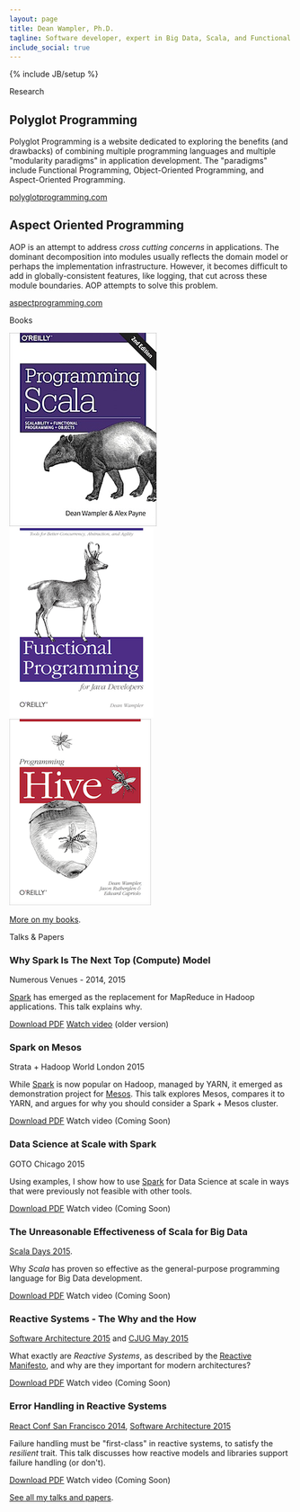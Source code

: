```yaml
---
layout: page
title: Dean Wampler, Ph.D.
tagline: Software developer, expert in Big Data, Scala, and Functional Programming,<br/>O'Reilly author, and frequent public speaker living in Chicago.
include_social: true
---
```

{% include JB/setup %}

<section id="research" class="centered">
  <p class="section-title"><span>Research</span></p>
  <article class="research-item">
    <h2>Polyglot Programming</h2>
    <p>Polyglot Programming is a website dedicated to exploring the benefits (and drawbacks) of combining multiple programming languages and multiple "modularity paradigms" in application development. The "paradigms" include Functional Programming, Object-Oriented Programming, and Aspect-Oriented Programming.</p>
    <div class="more">
      <a href="polyglotprogramming/" class="button">polyglotprogramming.com</a>
    </div>
  </article>
  <article class="research-item">
    <h2>Aspect Oriented Programming</h2>
    <p>AOP is an attempt to address <em>cross cutting concerns</em> in applications. The dominant decomposition into modules usually reflects the domain model or perhaps the implementation infrastructure. However, it becomes difficult to add in globally-consistent features, like logging, that cut across these module boundaries. AOP attempts to solve this problem.</p>
    <div class="more">
      <a href="aspectprogramming/" class="button">aspectprogramming.com</a>
    </div>
  </article>
</section>

<section id="books" class="centered">
  <p class="section-title"><span>Books</span></p>
  <div class="books-list">
    <a href="programmingscala2.html" class="books-book"><img src="/assets/images/prog_scala_2ed_comp-quarter_size.jpg" alt="Programming Scala, 2nd Edition"/></a>
    <a href="fpjava.html" class="books-book"><img src="/assets/images/FPforJavaDevsCover_256x337.png"/></a>
    <a href="programminghive.html" class="books-book"><img src="/assets/images/prog_hive_mech_cover_front_252x331.png"/></a>
  </div>
  <p class="talk"><a href="/books">More on my books</a>.</p>
</section>

<section id="talks" class="talks centered">
  <p class="section-title"><span>Talks &amp; Papers </span></p>

  <article class="talk">
    <h1>Why Spark Is The Next Top (Compute) Model</h1>
    <p class="talk-desc">Numerous Venues - 2014, 2015</p>
    <p><a href="http://spark.apache.org">Spark</a> has emerged as the replacement for <span class='keyword'>MapReduce</span> in <span class='keyword'>Hadoop</span> applications. This talk explains why.</p>
    <div class="more">
      <a href="/polyglotprogramming/papers/Spark-TheNextTopComputeModel.pdf" class="button-pdf">Download PDF</a>
      <a href="http://www.infoq.com/presentations/spark-scala-mapreduce-java" class="button-video">Watch video</a> (older version)
      <!-- <span class="button-video-inactive">Watch video</span> (Coming Soon) -->
    </div>
  </article>

  <article class="talk">
    <h1>Spark on Mesos</h1>
    <p class="talk-desc">Strata + Hadoop World London 2015</p>
    <p>While <a href="http://spark.apache.org">Spark</a> is now popular on Hadoop, managed by YARN, it emerged as demonstration project for <a href="http://mesos.apache.org">Mesos</a>. This talk explores Mesos, compares it to YARN, and argues for why you should consider a Spark + Mesos cluster.</p>
    <div class="more">
      <a href="/polyglotprogramming/papers/SparkOnMesos.pdf" class="button-pdf">Download PDF</a>
      <!-- <a href="http://www.infoq.com/presentations/spark-scala-mapreduce-java" class="button-video">Watch video</a> -->
      <span class="button-video-inactive">Watch video</span> (Coming Soon)
    </div>
  </article>

  <article class="talk">
    <h1>Data Science at Scale with Spark</h1>
    <p class="talk-desc">GOTO Chicago 2015</p>
    <p>Using examples, I show how to use <a href="http://spark.apache.org">Spark</a> for Data Science at scale in ways that were previously not feasible with other tools.</p>
    <div class="more">
      <a href="/polyglotprogramming/papers/DataScienceAtScaleWithSpark.pdf" class="button-pdf">Download PDF</a>
      <!-- <a href="http://www.infoq.com/presentations/spark-scala-mapreduce-java" class="button-video">Watch video</a> -->
      <span class="button-video-inactive">Watch video</span> (Coming Soon)
    </div>
  </article>

  <article class="talk">
    <h1>The Unreasonable Effectiveness of Scala for Big Data</h1>
    <p class="talk-desc"><a href="http://event.scaladays.org/scaladays-sanfran-2015#!#schedulePopupExtras-6536">Scala Days 2015</a>.</p>
    <p>Why <em>Scala</em> has proven so effective as the general-purpose programming language for Big Data development.</p>
    <div class="more">
      <a href="/polyglotprogramming/papers/UnreasonableEffectivenessOfScalaForBigData.pdf" class="button-pdf">Download PDF</a>
      <span class="button-video-inactive">Watch video</span> (Coming Soon)
    </div>
  </article>

  <article class="talk">
    <h1>Reactive Systems - The Why and the How</h1>
    <p class="talk-desc"><a href="http://softwarearchitectureconf.com">Software Architecture 2015</a> and <a href="http://www.meetup.com/ChicagoJUG/events/222009916/">CJUG May 2015</a></p>
    <p>What exactly are <em>Reactive Systems</em>, as described by the <a href="http://reactive-manifesto.org">Reactive Manifesto</a>, and why are they important for modern architectures?</p>
    <div class="more">
      <a href="/polyglotprogramming/papers/ReactiveSystems-TheWhyAndTheHow.pdf" class="button-pdf">Download PDF</a>
      <span class="button-video-inactive">Watch video</span> (Coming Soon)
    </div>
  </article>

  <article class="talk">
    <h1>Error Handling in Reactive Systems</h1>
    <p class="talk-desc"><a href="http://reactconf.com/">React Conf San Francisco 2014</a>, <a href="http://softwarearchitectureconf.com">Software Architecture 2015</a></p>
    <p>Failure handling must be "first-class" in reactive systems, to satisfy the <em>resilient</em> trait. This talk discusses how reactive models and libraries support failure handling (or don't).</p>
    <div class="more">
      <a href="/polyglotprogramming/papers/ErrorHandlingReactiveSystems.pdf" class="button-pdf">Download PDF</a>
      <!-- <a href="#" class="button-video">Watch video</a> -->
      <span class="button-video-inactive">Watch video</span> (Coming Soon)
    </div>
  </article>

  <p class="talk"><a href="/polyglotprogramming/papers">See all my talks and papers</a>.</p>
</section>
